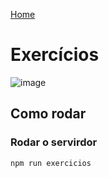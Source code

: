 [Home](https://github.com/larrydiniz/ProjetosWeb)
# Exercícios
![image](https://user-images.githubusercontent.com/66534830/111085608-d973d380-84f6-11eb-828d-4eee02c2d336.png)


## Como rodar
### Rodar o servirdor
```
npm run exercicios
```
